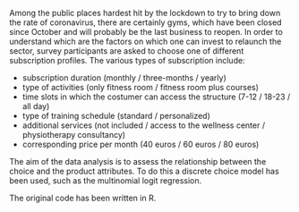 Among the public places hardest hit by the lockdown to try to bring down the rate of coronavirus, there are certainly gyms, which have been closed since October and will probably be the last business to reopen. In order to understand which are the factors on which one can invest to relaunch the sector, survey participants are asked to choose one of different subscription profiles. The various types of subscription include:
- subscription duration (monthly / three-months / yearly)
- type of activities (only fitness room / fitness room plus courses)
- time slots in which the costumer can access the structure (7-12 / 18-23 / all day)
- type of training schedule (standard / personalized) 
- additional services (not included / access to the wellness center / physiotherapy consultancy)
- corresponding price per month (40 euros / 60 euros / 80 euros)

The aim of the data analysis is to assess the relationship between the choice and the product attributes. To do this a discrete choice model has been used, such as the multinomial logit regression.

The original code has been written in R.
